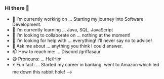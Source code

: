 ### Hi there 👋

- 🔭 I’m currently working on ... Starting my journey into Software Development.
- 🌱 I’m currently learning ... Java, SQL, JavaScript
- 👯 I’m looking to collaborate on ... nothing at the moment!
- 🤔 I’m looking for help with ... everything! I'll never say no to advice!
- 💬 Ask me about ... anything you think I could answer.
- 📫 How to reach me: ... Discord /griffasaur
- 😄 Pronouns: ... He/Him
- ⚡ Fun fact: ... Started my career in banking, went to Amazon which led me down this rabbit hole!
-->
